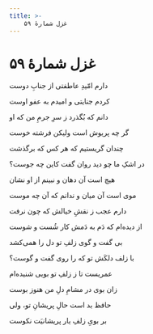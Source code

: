 ```yaml
---
title: >-
    غزل شمارهٔ ۵۹
---
```

# غزل شمارهٔ ۵۹

<div class="b" id="bn1"><div class="m1"><p>دارم امّیدِ عاطفتی از جنابِ دوست</p></div>
<div class="m2"><p>کردم جنایتی و امیدم به عفو اوست</p></div></div>
<div class="b" id="bn2"><div class="m1"><p>دانم که بُگذرد ز سرِ جرمِ من که او</p></div>
<div class="m2"><p>گر چه پریوش است ولیکن فرشته خوست</p></div></div>
<div class="b" id="bn3"><div class="m1"><p>چندان گریستیم که هر کس که برگذشت</p></div>
<div class="m2"><p>در اشکِ ما چو دید روان گفت کاین چه جوست؟</p></div></div>
<div class="b" id="bn4"><div class="m1"><p>هیچ است آن دهان و نبینم از او نشان</p></div>
<div class="m2"><p>موی است آن میان و ندانم که آن چه موست</p></div></div>
<div class="b" id="bn5"><div class="m1"><p>دارم عجب ز نقشِ خیالش که چون نرفت</p></div>
<div class="m2"><p>از دیده‌ام که دَم به دَمش کار شُست و شوست</p></div></div>
<div class="b" id="bn6"><div class="m1"><p>بی گفت و گوی زلفِ تو دل را همی‌کشد</p></div>
<div class="m2"><p>با زلف دلکَش تو که را روی گفت و گوست؟</p></div></div>
<div class="b" id="bn7"><div class="m1"><p>عمریست تا ز زلفِ تو بویی شنیده‌ام</p></div>
<div class="m2"><p>زان بوی در مشامِ دلِ من هنوز بوست</p></div></div>
<div class="b" id="bn8"><div class="m1"><p>حافظ بد است حالِ پریشانِ تو، ولی</p></div>
<div class="m2"><p>بر بویِ زلفِ یار پریشانیَت نکوست</p></div></div>
